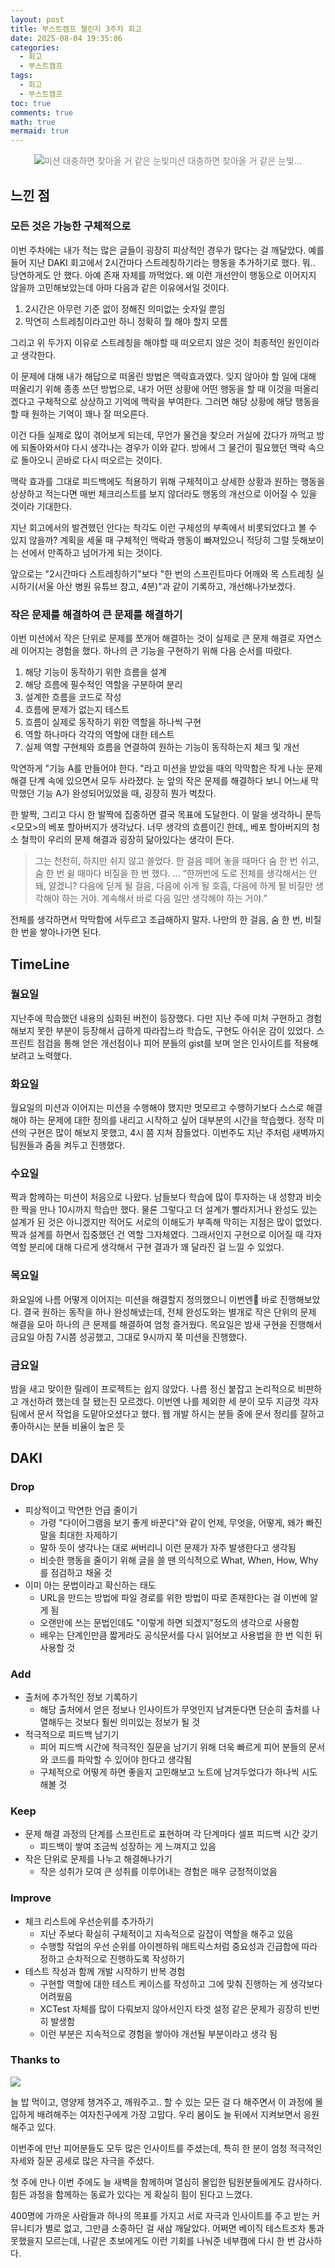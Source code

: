 ```yaml
---
layout: post
title: 부스트캠프 챌린지 3주차 회고
date: 2025-08-04 19:35:06
categories:
  - 회고
  - 부스트캠프
tags:
  - 회고
  - 부스트캠프
toc: true
comments: true
math: true
mermaid: true
---
```

<p align="center" style="color:#808080; font-size:14px">
  <img src="https://velog.velcdn.com/images/landelyse/post/adbf1a7d-3cfa-4e08-b421-2c9b4b1c083b/image.png" alt="미션 대충하면 찾아올 거 같은 눈빛"
       style="padding: 0;margin:0;">미션 대충하면 찾아올 거 같은 눈빛...
</p>

## 느낀 점

### 모든 것은 가능한 구체적으로

이번 주차에는 내가 적는 많은 글들이 굉장히 피상적인 경우가 많다는 걸 깨달았다.
예를 들어 지난 DAKI 회고에서 2시간마다 스트레칭하기라는 행동을 추가하기로 했다.
뭐.. 당연하게도 안 했다. 아예 존재 자체를 까먹었다.
왜 이런 개선안이 행동으로 이어지지 않을까 고민해보았는데 아마 다음과 같은 이유에서일 것이다.

1. 2시간은 아무런 기준 없이 정해진 의미없는 숫자일 뿐임
2. 막연히 스트레칭이라고만 하니 정확히 뭘 해야 할지 모름

그리고 위 두가지 이유로 스트레칭을 해야할 때 떠오르지 않은 것이 최종적인 원인이라고 생각한다.

이 문제에 대해 내가 해답으로 떠올린 방법은 맥락효과였다.
잊지 않아야 할 일에 대해 떠올리기 위해 종종 쓰던 방법으로,
내가 어떤 상황에 어떤 행동을 할 때 이것을 떠올리겠다고 구체적으로 상상하고 기억에 맥락을 부여한다.
그러면 해당 상황에 해당 행동을 할 때 원하는 기억이 꽤나 잘 떠오른다.

이건 다들 실제로 많이 겪어보게 되는데,
무언가 물건을 찾으러 거실에 갔다가 까먹고 방에 되돌아와서야 다시 생각나는 경우가 이와 같다.
방에서 그 물건이 필요했던 맥락 속으로 돌아오니 곧바로 다시 떠오르는 것이다.

맥락 효과를 그대로 피드백에도 적용하기 위해 구체적이고 상세한 상황과 원하는 행동을 상상하고 적는다면
매번 체크리스트를 보지 않더라도 행동의 개선으로 이어질 수 있을 것이라 기대한다.

지난 회고에서의 발견했던 안다는 착각도 이런 구체성의 부족에서 비롯되었다고 볼 수 있지 않을까?
계획을 세울 때 구체적인 맥락과 행동이 빠져있으니 적당히 그럴 듯해보이는 선에서 만족하고 넘어가게 되는 것이다.

앞으로는 "2시간마다 스트레칭하기"보다
"한 번의 스프린트마다 어깨와 목 스트레칭 실시하기(서울 아산 병원 유튜브 참고, 4분)"과 같이 기록하고, 개선해나가보겠다.

### 작은 문제를 해결하여 큰 문제를 해결하기

이번 미션에서 작은 단위로 문제를 쪼개어 해결하는 것이 실제로 큰 문제 해결로 자연스레 이어지는 경험을 했다.
하나의 큰 기능을 구현하기 위해 다음 순서를 따랐다.

1. 해당 기능이 동작하기 위한 흐름을 설계
2. 해당 흐름에 필수적인 역할을 구분하여 분리
3. 설계한 흐름을 코드로 작성
4. 흐름에 문제가 없는지 테스트
5. 흐름이 실제로 동작하기 위한 역할을 하나씩 구현
6. 역할 하나마다 각각의 역할에 대한 테스트
7. 실제 역할 구현체와 흐름을 연결하여 원하는 기능이 동작하는지 체크 및 개선

막연하게 "기능 A를 만들어야 한다. "라고 미션을 받았을 때의 막막함은
작게 나눈 문제 해결 단계 속에 있으면서 모두 사라졌다.
눈 앞의 작은 문제를 해결하다 보니 어느새 막막했던 기능 A가 완성되어있었을 때, 굉장히 뭔가 벅찼다.

한 발짝, 그리고 다시 한 발짝에 집중하면 결국 목표에 도달한다.
이 말을 생각하니 문득 <모모>의 베포 할아버지가 생각났다.
너무 생각의 흐름이긴 한데,, 베포 할아버지의 청소 철학이 우리의 문제 해결과 굉장히 닮아있다는 생각이 든다.

> 그는 천천히, 하지만 쉬지 않고 쓸었다. 한 걸음 떼어 놓을 때마다 숨 한 번 쉬고, 숨 한 번 쉴 때마다 비질을 한 번 했다.
> ...
> “한꺼번에 도로 전체를 생각해서는 안 돼, 알겠니? 다음에 딛게 될 걸음, 다음에 쉬게 될 호흡, 다음에 하게 될 비질만 생각해야 하는 거야. 계속해서 바로 다음 일만 생각해야 하는 거야.”

전체를 생각하면서 막막함에 서두르고 조급해하지 말자.
나만의 한 걸음, 숨 한 번, 비질 한 번을 쌓아나가면 된다.

## TimeLine

### 월요일

지난주에 학습했던 내용의 심화된 버전이 등장했다.
다만 지난 주에 미처 구현하고 경험해보지 못한 부분이 등장해서 급하게 따라잡느라 학습도, 구현도 아쉬운 감이 있었다.
스프린트 점검을 통해 얻은 개선점이나 피어 분들의 gist를 보며 얻은 인사이트를 적용해보려고 노력했다.

### 화요일

월요일의 미션과 이어지는 미션을 수행해야 했지만 멋모르고 수행하기보다
스스로 해결해야 하는 문제에 대한 정의를 내리고 시작하고 싶어 대부분의 시간을 학습했다.
정작 미션의 구현은 많이 해보지 못했고, 4시 쯤 지쳐 잠들었다.
이번주도 지난 주처럼 새벽까지 팀원들과 줌을 켜두고 진행했다.

### 수요일

짝과 함께하는 미션이 처음으로 나왔다.
남들보다 학습에 많이 투자하는 내 성향과 비슷한 짝을 만나 10시까지 학습만 했다.
물론 그렇다고 더 설계가 빨라지거나 완성도 있는 설계가 된 것은 아니겠지만 적어도 서로의 이해도가 부족해 막히는 지점은 많이 없었다.
짝과 설계를 하면서 집중했던 건 역할 그자체였다.
그래서인지 구현으로 이어질 때 각자 역할 분리에 대해 다르게 생각해서 구현 결과가 꽤 달라진 걸 느낄 수 있었다.

### 목요일

화요일에 나름 어떻게 이어지는 미션을 해결할지 정의했으니 이번엔 바로 진행해보았다.
결국 원하는 동작을 하나 완성해냈는데, 전체 완성도와는 별개로 작은 단위의 문제 해결을 모아 하나의 큰 문제를 해결하여 엄청 즐거웠다.
목요일은 밤새 구현을 진행해서 금요일 아침 7시쯤 성공했고, 그대로 9시까지 쭉 미션을 진행했다.

### 금요일

밤을 새고 맞이한 릴레이 프로젝트는 쉽지 않았다.
나름 정신 붙잡고 논리적으로 비판하고 개선하려 했는데 잘 됐는진 모르겠다.
이번엔 나를 제외한 세 분이 모두 지금껏 각자 팀에서 문서 작업을 도맡아오셨다고 했다.
웹 개발 하시는 분들 중에 문서 정리를 잘하고 좋아하시는 분들 비율이 높은 듯

## DAKI

### Drop

- 피상적이고 막연한 언급 줄이기
	- 가령 "다이어그램을 보기 좋게 바꾼다"와 같이 언제, 무엇을, 어떻게, 왜가 빠진 말을 최대한 자제하기
	- 말하 듯이 생각나는 대로 써버리니 이런 문제가 자주 발생한다고 생각됨
	- 비슷한 행동을 줄이기 위해 글을 쓸 땐 의식적으로 What, When, How, Why를 점검하고 채울 것
- 이미 아는 문법이라고 확신하는 태도
	- URL을 만드는 방법에 파일 경로를 위한 방법이 따로 존재한다는 걸 이번에 알게 됨
	- 오랜만에 쓰는 문법인데도 "이렇게 하면 되겠지"정도의 생각으로 사용함
	- 배우는 단계인만큼 짧게라도 공식문서를 다시 읽어보고 사용법을 한 번 익힌 뒤 사용할 것

### Add

- 출처에 추가적인 정보 기록하기
	- 해당 출처에서 얻은 정보나 인사이트가 무엇인지 남겨둔다면 단순히 출처를 나열해두는 것보다 훨씬 의미있는 정보가 될 것
- 적극적으로 피드백 남기기
	- 피어 피드백 시간에 적극적인 질문을 남기기 위해 더욱 빠르게 피어 분들의 문서와 코드를 파악할 수 있어야 한다고 생각됨
	- 구체적으로 어떻게 하면 좋을지 고민해보고 노트에 남겨두었다가 하나씩 시도해볼 것

### Keep

- 문제 해결 과정의 단계를 스프린트로 표현하며 각 단계마다 셀프 피드백 시간 갖기
	- 피드백이 쌓여 조금씩 성장하는 게 느껴지고 있음
- 작은 단위로 문제를 나누고 해결해나가기
	- 작은 성취가 모여 큰 성취를 이루어내는 경험은 매우 긍정적이었음

### Improve

- 체크 리스트에 우선순위를 추가하기
	- 지난 주보다 확실히 구체적이고 지속적으로 길잡이 역할을 해주고 있음
	- 수행할 작업의 우선 순위를 아이젠하워 매트릭스처럼 중요성과 긴급합에 따라 정하고 순차적으로 진행하도록 작성하기
- 테스트 작성과 함께 개발 시작하기 반복 경험
	- 구현할 역할에 대한 테스트 케이스를 작성하고 그에 맞춰 진행하는 게 생각보다 어려웠음
	- XCTest 자체를 많이 다뤄보지 않아서인지 타겟 설정 같은 문제가 굉장히 빈번히 발생함
	- 이런 부분은 지속적으로 경험을 쌓아야 개선될 부분이라고 생각 됨

### Thanks to
![](https://velog.velcdn.com/images/landelyse/post/a06a8cb2-790c-403a-879d-c627fc74978e/image.jpeg)

늘 밥 먹이고, 영양제 챙겨주고, 깨워주고.. 할 수 있는 모든 걸 다 해주면서 이 과정에 몰입하게 배려해주는 여자친구에게 가장 고맙다.
우리 봄이도 늘 뒤에서 지켜보면서 응원해주고 있다.

이번주에 만난 피어분들도 모두 많은 인사이트를 주셨는데,
특히 한 분이 엄청 적극적인 자세와 질문 공세로 많은 자극을 주셨다.

첫 주에 만나 이번 주에도 늘 새벽을 함께하며 열심히 몰입한 팀원분들에게도 감사하다.
힘든 과정을 함께하는 동료가 있다는 게 확실히 힘이 된다고 느꼈다.

400명에 가까운 사람들과 하나의 목표를 가지고 서로 자극과 인사이트를 주고 받는 커뮤니티가 별로 없고, 그만큼 소중하단 걸 새삼 깨달았다.
어쩌면 베이직 테스트조차 통과 못했을지 모르는데, 나같은 초보에게도 이런 기회를 나눠준 네부캠에 다시 한 번 감사하다.